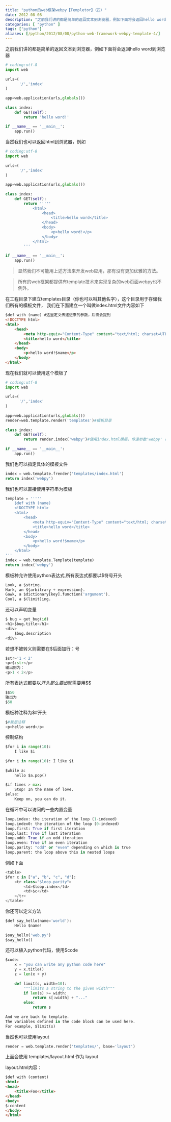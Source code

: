 ```yaml
---
title: "python的web框架webpy【Templetor】（四）"
date: 2012-08-08
description: "之前我们讲的都是简单的返回文本到浏览器，例如下面将会返回hello word到浏览器"
categories: [ "python" ]
tags: ["python"]
aliases: [/python/2012/08/08/python-web-framework-webpy-template-4/]
---
```


之前我们讲的都是简单的返回文本到浏览器，例如下面将会返回hello word到浏览器

```python
# coding:utf-8  
import web  
  
urls=(  
      '/','index'  
)  
  
app=web.application(urls,globals())  
  
class index:  
    def GET(self):  
        return 'hello word!'  
  
if __name__ == '__main__':  
    app.run()  
```

当然我们也可以返回html到浏览器，例如


```python
# coding:utf-8  
import web  
  
urls=(  
      '/','index'  
)  
  
app=web.application(urls,globals())  
  
class index:  
    def GET(self):  
        return ''''' 
            <html> 
                <head> 
                    <title>hello word</title> 
                </head> 
                <body> 
                    <p>hello word!</p> 
                </body> 
            </html> 
        '''  
  
if __name__ == '__main__':  
    app.run()  
```

>显然我们不可能用上述方法来开发web应用，那有没有更加优雅的方法。

>所有的web框架都提供有template技术来实现复杂的web页面webpy也不例外。

在工程目录下建立templates目录（你也可以叫其他名字），这个目录用于存储我们所有的模板文件，
我们在下面建立一个叫做index.html文件内容如下

```html
$def with (name) #这里定义传递进来的参数，后面会提到  
<!DOCTYPE html>  
<html>  
    <head>  
        <meta http-equiv="Content-Type" content="text/html; charset=UTF-8">  
        <title>hello word</title>  
    </head>  
    <body>  
        <p>hello word!$name</p>  
    </body>  
</html>  
```

现在我们就可以使用这个模板了

```python
# coding:utf-8  
import web  
  
urls=(  
      '/','index'  
)  
  
app=web.application(urls,globals())  
render=web.template.render('templates')#模板目录  
  
class index:  
    def GET(self):  
        return render.index('webpy')#使用index.html模板，传递参数'webpy'（这里会查找templates下第一个匹配上index.*的文件，所以我们的模板文件其实可以使用任何扩展名结尾）  
  
if __name__ == '__main__':  
    app.run()  
```

我们也可以指定具体的模板文件

```python
index = web.template.frender('templates/index.html')  
return index('webpy') 
```

我们也可以直接使用字符串为模板

```python
template = ''''' 
    $def with (name) 
    <!DOCTYPE html> 
    <html> 
        <head> 
            <meta http-equiv="Content-Type" content="text/html; charset=UTF-8"> 
            <title>hello word</title> 
        </head> 
        <body> 
            <p>hello word!$name</p> 
        </body> 
    </html> 
'''  
index = web.template.Template(template)  
return index('webpy') 
```

模板种允许使用python表达式,所有表达式都要以$符号开头

```python
Look, a $string.   
Hark, an ${arbitrary + expression}.   
Gawk, a $dictionary[key].function('argument').   
Cool, a $(limit)ing.  
```

还可以声明变量

```python
$ bug = get_bug(id)  
<h1>$bug.title</h1>  
<div>  
    $bug.description  
<div>  
```

若想不被转义则需要在$后面加行：号

```python
$str='1 < 2'  
<p>$:str</p>  
输出则为：  
<p>1 < 2</p>  
```

所有表达式都要以$开头那么要出$就需要用$$

```python
$$50  
输出为  
$50  
```

模板种注释为$#开头

```python
$#我是注释  
<p>hello word</p>  
```

控制结构

```python
$for i in range(10):   
    I like $i  
  
$for i in range(10): I like $i  
  
$while a:  
    hello $a.pop()  
  
$if times > max:   
    Stop! In the name of love.   
$else:   
    Keep on, you can do it.  
```

在循环中可以访问的一些内置变量

```python
loop.index: the iteration of the loop (1-indexed)  
loop.index0: the iteration of the loop (0-indexed)  
loop.first: True if first iteration  
loop.last: True if last iteration  
loop.odd: True if an odd iteration  
loop.even: True if an even iteration  
loop.parity: "odd" or "even" depending on which is true  
loop.parent: the loop above this in nested loops  
```

例如下面

```python
<table>  
$for c in ["a", "b", "c", "d"]:  
    <tr class="$loop.parity">  
        <td>$loop.index</td>  
        <td>$c</td>  
    </tr>  
</table>  
```

你还可以定义方法

```python
$def say_hello(name='world'):  
    Hello $name!  
  
$say_hello('web.py')  
$say_hello()  
```

还可以植入python代码，使用$code

```python
$code:  
    x = "you can write any python code here"  
    y = x.title()  
    z = len(x + y)  
  
    def limit(s, width=10):  
        """limits a string to the given width"""  
        if len(s) >= width:  
            return s[:width] + "..."  
        else:  
            return s  
  
And we are back to template.  
The variables defined in the code block can be used here.  
For example, $limit(x)  
```

当然也可以使用layout

```python
render = web.template.render('templates/', base='layout')  
```

上面会使用 templates/layout.html 作为 layout

layout.html内容：

```html
$def with (content)  
<html>  
<head>  
    <title>Foo</title>  
</head>  
<body>  
$:content  
</body>  
</html>  
```
